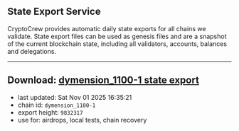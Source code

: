 ## State Export Service
CryptoCrew provides automatic daily state exports for all chains we validate. State export files can be used as genesis files and are a snapshot of the current blockchain state, including all validators, accounts, balances and delegations.

---
**Download: [dymension_1100-1 state export](https://dl-eu2.ccvalidators.com/SERVICE/dymension/dymension_1100-1_export_9832317.json)**
---

- last updated: Sat Nov 01 2025 16:35:21
- chain id: `dymension_1100-1`
- export height: `9832317`
- use for: airdrops, local tests, chain recovery

